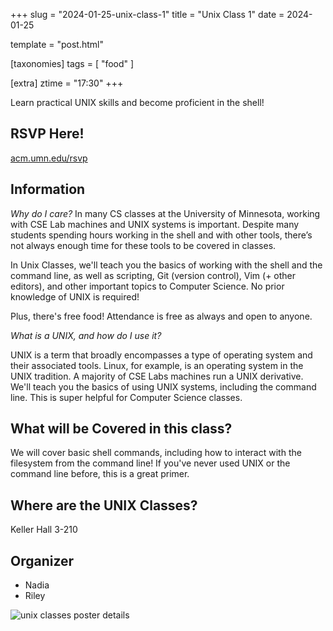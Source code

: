 +++
slug = "2024-01-25-unix-class-1"
title = "Unix Class 1"
date = 2024-01-25

template = "post.html"

[taxonomies]
tags = [ "food" ]

[extra]
ztime = "17:30"
+++

Learn practical UNIX skills and become proficient in the shell!

<!-- more -->

## RSVP Here!
[acm.umn.edu/rsvp](acm.umn.edu/rsvp)

## Information

*Why do I care?*
In many CS classes at the University of Minnesota, working with CSE Lab machines and UNIX systems is important. Despite many students spending hours working in the shell and with other tools, there’s not always enough time for these tools to be covered in classes.

In Unix Classes, we'll teach you the basics of working with the shell and the command line, as well as scripting, Git (version control), Vim (+ other editors), and other important topics to Computer Science. No prior knowledge of UNIX is required! 

Plus, there's free food! Attendance is free as always and open to anyone.

*What is a UNIX, and how do I use it?*

UNIX is a term that broadly encompasses a type of operating system and their associated tools. Linux, for example, is an operating system in the UNIX tradition. A majority of CSE Labs machines run a UNIX derivative. We'll teach you the basics of using UNIX systems, including
the command line. This is super helpful for Computer Science classes.

## What will be Covered in this class?

We will cover basic shell commands, including how to interact with the filesystem from the command line!
If you've never used UNIX or the command line before, this is a great primer.

## Where are the UNIX Classes?

Keller Hall 3-210

## Organizer
* Nadia
* Riley

![unix classes poster details](/static/events/2024/unix.jpg)